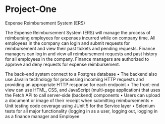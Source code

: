 # Project-One
Expense Reimbursement System (ERS)

The Expense Reimbursement System (ERS) will manage the process of reimbursing employees for 
expenses incurred while on company time. All employees in the company can login and submit requests 
for reimbursement and view their past tickets and pending requests. Finance managers can log in and 
view all reimbursement requests and past history for all employees in the company. Finance managers 
are authorized to approve and deny requests for expense reimbursement.

The back-end system connect to a Postgres database
• The backend also use Javalin technology for processing incoming HTTP requests and 
providing an appropriate HTTP response for each endpoint
• The front-end view can use HTML, CSS, and JavaScript (multi-page application) that uses the 
Fetch API to call server-side (backend) components
• Users can upload a document or image of their receipt when submitting reimbursements
• Unit testing code coverage using JUnit 5 for the Service layer 
• Selenium tests for all major functionality (logging in as a user, logging out, logging in as a finance manager 
and Employee
